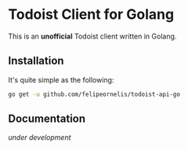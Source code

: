 # Todoist Client for Golang
This is an **unofficial** Todoist client written in Golang.

## Installation
It's quite simple as the following:
```bash
go get -u github.com/felipeornelis/todoist-api-go
```

## Documentation

_under development_